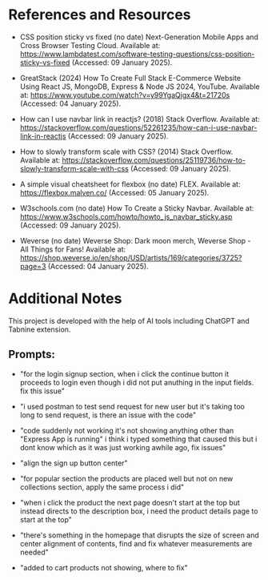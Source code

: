 # References and Resources
- CSS position sticky vs fixed (no date) Next-Generation Mobile Apps and Cross Browser Testing Cloud. Available at: https://www.lambdatest.com/software-testing-questions/css-position-sticky-vs-fixed (Accessed: 09 January 2025). 
    
- GreatStack (2024) How To Create Full Stack E-Commerce Website Using React JS, MongoDB, Express & Node JS 2024, YouTube. Available at: https://www.youtube.com/watch?v=y99YgaQjgx4&t=21720s (Accessed: 04 January 2025). 
    
- How can I use navbar link in reactjs? (2018) Stack Overflow. Available at: https://stackoverflow.com/questions/52261235/how-can-i-use-navbar-link-in-reactjs (Accessed: 09 January 2025). 
    
- How to slowly transform scale with CSS? (2014) Stack Overflow. Available at: https://stackoverflow.com/questions/25119736/how-to-slowly-transform-scale-with-css (Accessed: 09 January 2025). 
    
- A simple visual cheatsheet for flexbox (no date) FLEX. Available at: https://flexbox.malven.co/ (Accessed: 05 January 2025). 
    
- W3schools.com (no date) How To Create a Sticky Navbar. Available at: https://www.w3schools.com/howto/howto_js_navbar_sticky.asp (Accessed: 09 January 2025). 
    
- Weverse (no date) Weverse Shop: Dark moon merch, Weverse Shop - All Things for Fans! Available at: https://shop.weverse.io/en/shop/USD/artists/169/categories/3725?page=3 (Accessed: 04 January 2025). 


# Additional Notes
This project is developed with the help of AI tools including ChatGPT and Tabnine extension.

## Prompts: 
- "for the login signup section, when i click the continue button it proceeds to login even though i did not put anuthing in the input fields. fix this issue"

- "i used postman to test send request for new user but it's taking too long to send request, is there an issue with the code"

- "code suddenly not working it's not showing anything other than "Express App is running" i think i typed something that caused this but i dont know which as it was just working awhile ago, fix issues"

- "align the sign up button center"

- "for popular section the products are placed well but not on new collections section, apply the same process i did"

- "when i click the product the next page doesn't start at the top but instead directs to the description box, i need the product details page to start at the top"

- "there's something in the homepage that disrupts the size of screen and center alignment of contents, find and fix whatever measurements are needed"

- "added to cart products not showing, where to fix"